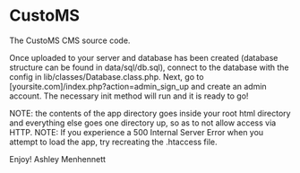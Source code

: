 CustoMS
========

The CustoMS CMS source code.

Once uploaded to your server and database has been created (database structure can be found in data/sql/db.sql), connect to the database with the config in lib/classes/Database.class.php. Next, go to [yoursite.com]/index.php?action=admin_sign_up and create an admin account. The necessary init method will run and it is ready to go!

NOTE: the contents of the app directory goes inside your root html directory and everything else goes one directory up, so as to not allow access via HTTP.
NOTE: If you experience a 500 Internal Server Error when you attempt to load the app, try recreating the .htaccess file.

Enjoy!
Ashley Menhennett